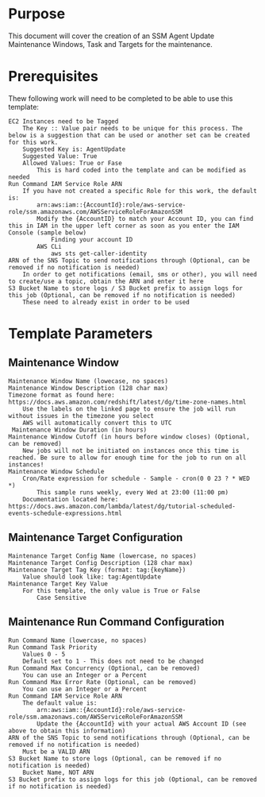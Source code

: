 # Purpose

This document will cover the creation of an SSM Agent Update Maintenance Windows, Task and Targets for the maintenance.

# Prerequisites

Thew following work will need to be completed to be able to use this template:

    EC2 Instances need to be Tagged
        The Key :: Value pair needs to be unique for this process. The below is a suggestion that can be used or another set can be created for this work.
        Suggested Key is: AgentUpdate
        Suggested Value: True
        Allowed Values: True or Fase
            This is hard coded into the template and can be modified as needed
    Run Command IAM Service Role ARN
        If you have not created a specific Role for this work, the default is:
            arn:aws:iam::{AccountId}:role/aws-service-role/ssm.amazonaws.com/AWSServiceRoleForAmazonSSM
            Modify the {AccountID} to match your Account ID, you can find this in IAM in the upper left corner as soon as you enter the IAM Console (sample below)
                Finding your account ID
            AWS CLi
                aws sts get-caller-identity
    ARN of the SNS Topic to send notifications through (Optional, can be removed if no notification is needed)
        In order to get notifications (email, sms or other), you will need to create/use a topic, obtain the ARN and enter it here
    S3 Bucket Name to store logs / S3 Bucket prefix to assign logs for this job (Optional, can be removed if no notification is needed)
        These need to already exist in order to be used

# Template Parameters
## Maintenance Window

    Maintenance Window Name (lowecase, no spaces)
    Maintenance Window Description (128 char max)
    Timezone format as found here: https://docs.aws.amazon.com/redshift/latest/dg/time-zone-names.html
        Use the labels on the linked page to ensure the job will run without issues in the timezone you select
        AWS will automatically convert this to UTC
     Maintenance Window Duration (in hours)
    Maintenance Window Cutoff (in hours before window closes) (Optional, can be removed)
        New jobs will not be initiated on instances once this time is reached. Be sure to allow for enough time for the job to run on all instances!
    Maintenance Window Schedule
        Cron/Rate expression for schedule - Sample - cron(0 0 23 ? * WED *)
            This sample runs weekly, every Wed at 23:00 (11:00 pm)
        Documentation located here: https://docs.aws.amazon.com/lambda/latest/dg/tutorial-scheduled-events-schedule-expressions.html

## Maintenance Target Configuration

    Maintenance Target Config Name (lowercase, no spaces)
    Maintenance Target Config Description (128 char max)
    Maintenance Target Tag Key (format: tag:{keyName})
        Value should look like: tag:AgentUpdate
    Maintenance Target Key Value
        For this template, the only value is True or False
            Case Sensitive

## Maintenance Run Command Configuration

    Run Command Name (lowercase, no spaces)
    Run Command Task Priority
        Values 0 - 5
        Default set to 1 - This does not need to be changed
    Run Command Max Concurrency (Optional, can be removed)
        You can use an Integer or a Percent
    Run Command Max Error Rate (Optional, can be removed)
        You can use an Integer or a Percent
    Run Command IAM Service Role ARN
        The default value is:
            arn:aws:iam::{AccountId}:role/aws-service-role/ssm.amazonaws.com/AWSServiceRoleForAmazonSSM
            Update the {AccountId} with your actual AWS Account ID (see above to obtain this information)
    ARN of the SNS Topic to send notifications through (Optional, can be removed if no notification is needed)
        Must be a VALID ARN
    S3 Bucket Name to store logs (Optional, can be removed if no notification is needed)
        Bucket Name, NOT ARN
    S3 Bucket prefix to assign logs for this job (Optional, can be removed if no notification is needed)
